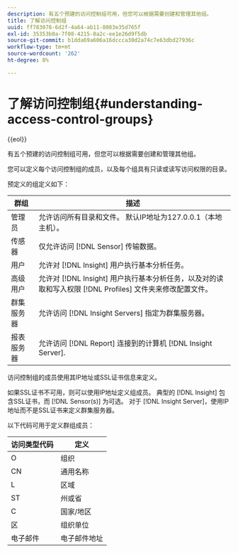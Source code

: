 ```yaml
---
description: 有五个预建的访问控制组可用，但您可以根据需要创建和管理其他组。
title: 了解访问控制组
uuid: ff783078-6d2f-4a64-ab11-8083e35d765f
exl-id: 35353b0a-7f08-4215-8a2c-ee1e26d9f5db
source-git-commit: b1dda69a606a16dccca30d2a74c7e63dbd27936c
workflow-type: tm+mt
source-wordcount: '262'
ht-degree: 8%

---
```


# 了解访问控制组{#understanding-access-control-groups}

{{eol}}

有五个预建的访问控制组可用，但您可以根据需要创建和管理其他组。

您可以定义每个访问控制组的成员，以及每个组具有只读或读写访问权限的目录。

预定义的组定义如下：

| 群组 | 描述 |
|---|---|
| 管理员 | 允许访问所有目录和文件。 默认IP地址为127.0.0.1（本地主机）。 |
| 传感器 | 仅允许访问 [!DNL Sensor] 传输数据。 |
| 用户 | 允许对 [!DNL Insight] 用户执行基本分析任务。 |
| 高级用户 | 允许对 [!DNL Insight] 用户执行基本分析任务，以及对的读取和写入权限 [!DNL Profiles] 文件夹来修改配置文件。 |
| 群集服务器 | 允许访问 [!DNL Insight Servers] 指定为群集服务器。 |
| 报表服务器 | 允许访问 [!DNL Report] 连接到的计算机 [!DNL Insight Server]. |

访问控制组的成员使用其IP地址或SSL证书信息来定义。

如果SSL证书不可用，则可以使用IP地址定义组成员。 典型的 [!DNL Insight] 包含SSL证书，而 [!DNL Sensor(s)] 为可选。 对于 [!DNL Insight Server]，使用IP地址而不是SSL证书来定义群集服务器。

以下代码可用于定义群组成员：

| 访问类型代码 | 定义 |
|---|---|
| O | 组织 |
| CN | 通用名称 |
| L | 区域 |
| ST | 州或省 |
| C | 国家/地区 |
| 区 | 组织单位 |
| 电子邮件 | 电子邮件地址 |
